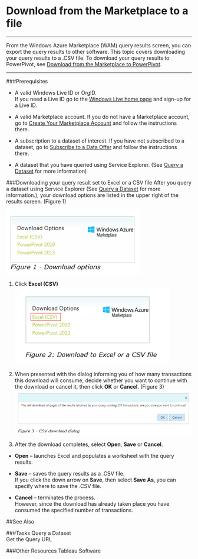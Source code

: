    
<properties 
   pageTitle="Download from the Marketplace to a file" 
   description="How to download from the Marketplace to a file" 
   services="cloud-services" 
   documentationCenter="" 
   authors="kevinscharpenberg" 
   manager="manager-alias" 
   editor=""/>

<tags
   ms.service="marketplace"
   ms.devlang="na"
   ms.topic="article"
   ms.tgt_pltfrm="na"
   ms.workload="data-services" 
   ms.date="02/16/2015"
   ms.author="kevsch"/>

#  Download from the Marketplace to a file 

 -----------

From the Windows Azure Marketplace (WAM) query results screen, you can export the query results to other software. This topic covers downloading your query results to a .CSV file. To download your query results to PowerPivot, see [Download from the Marketplace to PowerPivot](./Marketplace-data-market-download-from-the-marketplace-to-powerpivot.md).

 
 -----------
 
###Prerequisites

- A valid Windows Live ID or OrgID. <br>
If you need a Live ID go to the [Windows Live home page](http://go.microsoft.com/fwlink/?linkid=202643) and sign-up for a Live ID.


- A valid Marketplace account. If you do not have a Marketplace account, go to  [Create Your Marketplace Account](./marketplace-data-market-create-your-marketplace-account.md) and follow the instructions there.


- A subscription to a dataset of interest. If you have not subscribed to a dataset, go to  [Subscribe to a Data Offer](./marketplace-data-market-subscribe-to-a-data-Offer.md) and follow the instructions there.

- A dataset that you have queried using Service Explorer. (See [Query a Dataset](./marketplace-data-market-query-a-dataset.md) for more information)

###Downloading your query result set to Excel or a CSV file
After you query a dataset using Service Explorer (See [Query a Dataset](./marketplace-data-market-Query-a-dataset.md) for more information.), your download options are listed in the upper right of the results screen. (Figure 1)

![alt text](./media/marketplace-data-market-download-from-the-marketplace-to-a-file/downloadoptions.png)

1. Click **Excel (CSV)** <br>
![alt text](./media/marketplace-data-market-download-from-the-marketplace-to-a-file/downloadtoexcel.png)

2. When presented with the dialog informing you of how many transactions this download will consume, decide whether you want to continue with the download or cancel it, then click **OK** or **Cancel**. (Figure 3)<br>
![alt text](./media/marketplace-data-market-download-from-the-marketplace-to-a-file/csvdownload.png)

3. After the download completes, select **Open**, **Save** or **Cancel**.

- **Open** – launches Excel and populates a worksheet with the query results.


- **Save** – saves the query results as a .CSV file. <br>
If you click the down arrow on **Save**, then select **Save As**, you can specify where to save the .CSV file.


- **Cancel** – terminates the process. <br>
However, since the download has already taken place you have consumed the specified number of transactions.


##See Also

###Tasks
Query a Dataset <br>
Get the Query URL

###Other Resources
Tableau Software